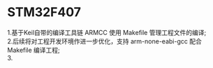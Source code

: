 # STM32F407
1.基于Keil自带的编译工具链 ARMCC 使用 Makefile 管理工程文件的编译;  
2.后续将对工程开发环境作进一步优化，支持 arm-none-eabi-gcc 配合 Makefile 编译工程;  
3.